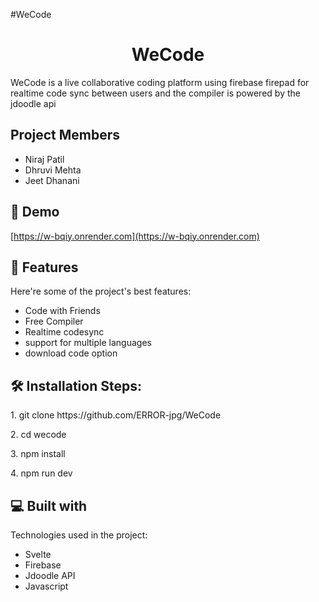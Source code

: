 #WeCode

<h1 align="center" id="title">WeCode</h1>

<p id="description">WeCode is a live collaborative coding platform using firebase firepad for realtime code sync between users and the compiler is powered by the jdoodle api</p>

<h2> Project Members</h2>

*   Niraj Patil
*   Dhruvi Mehta
*   Jeet Dhanani

<h2>🚀 Demo</h2>

[https://w-bqiy.onrender.com](https://w-bqiy.onrender.com)

  
  
<h2>🧐 Features</h2>

Here're some of the project's best features:

*   Code with Friends
*   Free Compiler
*   Realtime codesync
*   support for multiple languages
*   download code option

<h2>🛠️ Installation Steps:</h2>

<p>1. git clone https://github.com/ERROR-jpg/WeCode</p>

<p>2. cd wecode</p>

<p>3. npm install</p>

<p>4. npm run dev</p>

  
  
<h2>💻 Built with</h2>

Technologies used in the project:

*   Svelte
*   Firebase
*   Jdoodle API
*   Javascript

